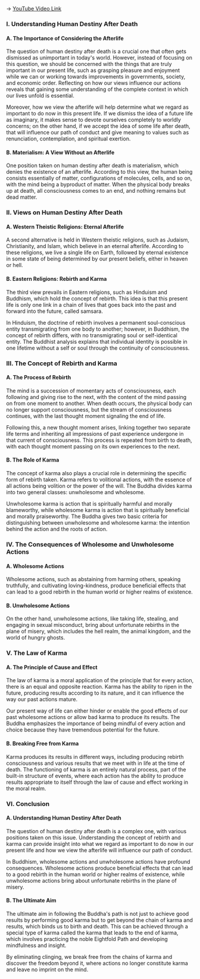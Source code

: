-> [YouTube Video Link](https://www.youtube.com/watch?v=k9d0AhHzsnc&list=PL87WdHjb9rqU3hdbwLCE_9qwsGUq3IfEg&index=5&pp=iAQB)

### I. Understanding Human Destiny After Death
#### A. The Importance of Considering the Afterlife

The question of human destiny after death is a crucial one that often gets dismissed as unimportant in today's world. However, instead of focusing on this question, we should be concerned with the things that are truly important in our present life, such as grasping pleasure and enjoyment while we can or working towards improvements in governments, society, and economic order. Reflecting on how our views influence our actions reveals that gaining some understanding of the complete context in which our lives unfold is essential.

Moreover, how we view the afterlife will help determine what we regard as important to do now in this present life. If we dismiss the idea of a future life as imaginary, it makes sense to devote ourselves completely to worldly concerns; on the other hand, if we accept the idea of some life after death, that will influence our path of conduct and give meaning to values such as renunciation, contemplation, and spiritual exertion.

#### B. Materialism: A View Without an Afterlife

One position taken on human destiny after death is materialism, which denies the existence of an afterlife. According to this view, the human being consists essentially of matter, configurations of molecules, cells, and so on, with the mind being a byproduct of matter. When the physical body breaks up at death, all consciousness comes to an end, and nothing remains but dead matter.

### II. Views on Human Destiny After Death
#### A. Western Theistic Religions: Eternal Afterlife

A second alternative is held in Western theistic religions, such as Judaism, Christianity, and Islam, which believe in an eternal afterlife. According to these religions, we live a single life on Earth, followed by eternal existence in some state of being determined by our present beliefs, either in heaven or hell.

#### B. Eastern Religions: Rebirth and Karma

The third view prevails in Eastern religions, such as Hinduism and Buddhism, which hold the concept of rebirth. This idea is that this present life is only one link in a chain of lives that goes back into the past and forward into the future, called samsara.

In Hinduism, the doctrine of rebirth involves a permanent soul-conscious entity transmigrating from one body to another; however, in Buddhism, the concept of rebirth differs, with no transmigrating soul or self-identical entity. The Buddhist analysis explains that individual identity is possible in one lifetime without a self or soul through the continuity of consciousness.

### III. The Concept of Rebirth and Karma
#### A. The Process of Rebirth

The mind is a succession of momentary acts of consciousness, each following and giving rise to the next, with the content of the mind passing on from one moment to another. When death occurs, the physical body can no longer support consciousness, but the stream of consciousness continues, with the last thought moment signaling the end of life.

Following this, a new thought moment arises, linking together two separate life terms and inheriting all impressions of past experience undergone in that current of consciousness. This process is repeated from birth to death, with each thought moment passing on its own experiences to the next.

#### B. The Role of Karma

The concept of karma also plays a crucial role in determining the specific form of rebirth taken. Karma refers to volitional actions, with the essence of all actions being volition or the power of the will. The Buddha divides karma into two general classes: unwholesome and wholesome.

Unwholesome karma is action that is spiritually harmful and morally blameworthy, while wholesome karma is action that is spiritually beneficial and morally praiseworthy. The Buddha gives two basic criteria for distinguishing between unwholesome and wholesome karma: the intention behind the action and the roots of action.

### IV. The Consequences of Wholesome and Unwholesome Actions
#### A. Wholesome Actions

Wholesome actions, such as abstaining from harming others, speaking truthfully, and cultivating loving-kindness, produce beneficial effects that can lead to a good rebirth in the human world or higher realms of existence.

#### B. Unwholesome Actions

On the other hand, unwholesome actions, like taking life, stealing, and engaging in sexual misconduct, bring about unfortunate rebirths in the plane of misery, which includes the hell realm, the animal kingdom, and the world of hungry ghosts.

### V. The Law of Karma
#### A. The Principle of Cause and Effect

The law of karma is a moral application of the principle that for every action, there is an equal and opposite reaction. Karma has the ability to ripen in the future, producing results according to its nature, and it can influence the way our past actions mature.

Our present way of life can either hinder or enable the good effects of our past wholesome actions or allow bad karma to produce its results. The Buddha emphasizes the importance of being mindful of every action and choice because they have tremendous potential for the future.

#### B. Breaking Free from Karma

Karma produces its results in different ways, including producing rebirth consciousness and various results that we meet with in life at the time of death. The functioning of karma is an entirely natural process, part of the built-in structure of events, where each action has the ability to produce results appropriate to itself through the law of cause and effect working in the moral realm.

### VI. Conclusion
#### A. Understanding Human Destiny After Death

The question of human destiny after death is a complex one, with various positions taken on this issue. Understanding the concept of rebirth and karma can provide insight into what we regard as important to do now in our present life and how we view the afterlife will influence our path of conduct.

In Buddhism, wholesome actions and unwholesome actions have profound consequences. Wholesome actions produce beneficial effects that can lead to a good rebirth in the human world or higher realms of existence, while unwholesome actions bring about unfortunate rebirths in the plane of misery.

#### B. The Ultimate Aim

The ultimate aim in following the Buddha's path is not just to achieve good results by performing good karma but to get beyond the chain of karma and results, which binds us to birth and death. This can be achieved through a special type of karma called the karma that leads to the end of karma, which involves practicing the noble Eightfold Path and developing mindfulness and insight.

By eliminating clinging, we break free from the chains of karma and discover the freedom beyond it, where actions no longer constitute karma and leave no imprint on the mind.